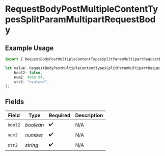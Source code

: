 # RequestBodyPostMultipleContentTypesSplitParamMultipartRequestBody

## Example Usage

```typescript
import { RequestBodyPostMultipleContentTypesSplitParamMultipartRequestBody } from "openapi/sdk/models/operations";

let value: RequestBodyPostMultipleContentTypesSplitParamMultipartRequestBody = {
    bool2: false,
    num2: 4808.94,
    str2: "<value>",
};
```

## Fields

| Field              | Type               | Required           | Description        |
| ------------------ | ------------------ | ------------------ | ------------------ |
| `bool2`            | *boolean*          | :heavy_check_mark: | N/A                |
| `num2`             | *number*           | :heavy_check_mark: | N/A                |
| `str2`             | *string*           | :heavy_check_mark: | N/A                |